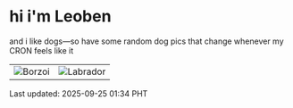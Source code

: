 # hi i'm Leoben

and i like dogs—so have some random dog pics that change whenever my CRON feels like it

|  |  |
|--------|----------|
| ![Borzoi](https://random-dog-vercel.vercel.app/api/random-borzoi?v=1758735284) | ![Labrador](https://random-dog-vercel.vercel.app/api/random-labrador?v=1758735284) |

Last updated: 2025-09-25 01:34 PHT
